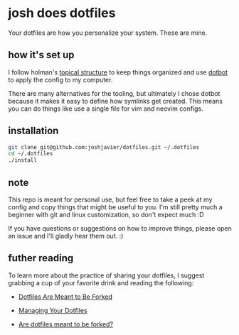 # josh does dotfiles

Your dotfiles are how you personalize your system. These are mine.

## how it's set up

I follow holman's [topical structure](https://github.com/holman/dotfiles#topical) to keep things organized and use [dotbot](https://github.com/anishathalye/dotbot) to apply the config to my computer.

There are many alternatives for the tooling, but ultimately I chose dotbot because it makes it easy to define how symlinks get created. This means you can do things like use a single file for vim and neovim configs.

## installation

```sh
git clone git@github.com:joshjavier/dotfiles.git ~/.dotfiles
cd ~/.dotfiles
./install
```

## note

This repo is meant for personal use, but feel free to take a peek at my config and copy things that might be useful to you. I'm still pretty much a beginner with git and linux customization, so don't expect much :D

If you have questions or suggestions on how to improve things, please open an issue and I'll gladly hear them out. :)

## futher reading

To learn more about the practice of sharing your dotfiles, I suggest grabbing a cup of your favorite drink and reading the following:

- [Dotfiles Are Meant to Be Forked](https://zachholman.com/2010/08/dotfiles-are-meant-to-be-forked/)

- [Managing Your Dotfiles](https://www.anishathalye.com/2014/08/03/managing-your-dotfiles/)

- [Are dotfiles meant to be forked?](https://jmsbrdy.com/blog/are-dotfiles-meant-to-be-forked/)
